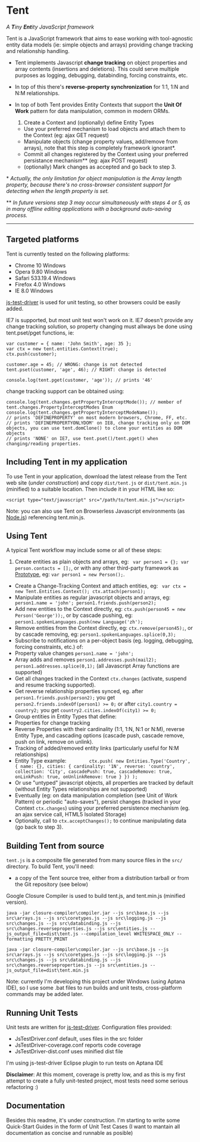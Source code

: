 Tent
=========

*A **T**iny **Ent**ity JavaScript framework*

Tent is a JavaScript framework that aims to ease working with tool-agnostic entity data models (ie: simple objects and arrays) providing change tracking and relationship handling.

- Tent implements Javascript **change tracking** on object properties and array contents (insertions and deletions). This could serve multiple purposes as logging, debugging, databinding, forcing constraints, etc.
- In top of this there's **reverse-property synchronization** for 1:1, 1:N and N:M relationships.
- In top of both Tent provides Entity Contexts that support the **Unit Of Work** pattern for data manipulation, common in modern ORMs.

	1. Create a Context and (optionally) define Entity Types 
	- Use your preferred mechanism to load objects and attach them to the Context (eg: ajax GET request)
	- Manipulate objects (change property values, add/remove from arrays), note that this step is completely framework ignorant*.
	- Commit all changes registered by the Context using your preferred persistance mechanism** (eg: ajax POST request)
	- (optionally) Mark changes as accepted and go back to step 3. 

 \* *Actually, the only limitation for object manipulation is the Array length property, because there's no cross-browser consistent support for detecting when the length property is set.*

 \** *In future versions step 3 may occur simultaneously with steps 4 or 5, as in many offline editing applications with a background auto-saving process.*

---------------


Targeted platforms
----------------

Tent is currently tested on the following platforms:

* Chrome 10 Windows
* Opera 9.80 Windows
* Safari 533.19.4 Windows
* Firefox 4.0 Windows
* IE 8.0 Windows

[js-test-driver](http://code.google.com/p/js-test-driver/) is used for unit testing, so other browsers could be easily added. 

IE7 is supported, but most unit test won't work on it. IE7 doesn't provide any change tracking solution, so property changing must allways be done using tent.pset/pget functions, ie:

	var customer = { name: 'John Smith', age: 35 };
	var ctx = new tent.entities.Context(true);
	ctx.push(customer);
	
	customer.age = 45; // WRONG: change is not detected
	tent.pset(customer, 'age', 46); // RIGHT: change is detected

	console.log(tent.pget(customer, 'age')); // prints '46'
	
change tracking support can be obtained using:

	console.log(tent.changes.getPropertyInterceptMode()); // member of tent.changes.PropertyInterceptModes Enum
	console.log(tent.changes.getPropertyInterceptModeName());
	// prints 'DEFINEPROPERTY' on most modern browsers, Chrome, FF, etc.
	// prints 'DEFINEPROPERTYONLYDOM' on IE8, change tracking only on DOM objects, you can use tent.domClone() to clone your entities as DOM objects
	// prints 'NONE' on IE7, use tent.pset()/tent.pget() when changing/reading properties.

Including Tent in my application
---------------

To use Tent in your application, download the latest release from the 
Tent web site (_under construction_) and copy 
`dist/tent.js` or `dist/tent.min.js` (minified) to a suitable location. Then include it in your HTML
like so:

    <script type="text/javascript" src="/path/to/tent.min.js"></script>
	
Note: you can also use Tent on Browserless Javascript environments (as [Node.js](http://nodejs.org/)) referencing tent.min.js. 

Using Tent
---------------

A typical Tent workflow may include some or all of these steps:

1. Create entities as plain objects and arrays, eg: `  var person1 = {}; var person.contacts = []; `, or with any other third-party framework as [Prototype](http://www.prototypejs.org/), eg: ` var person1 = new Person(); `.
- Create a Change-Tracking Context and attach entities, eg: ` var ctx = new Tent.Entities.Context(); ctx.attach(person1);`
- Manipulate entities as regular javascript objects and arrays, eg: ` person1.name = 'john'; person1.friends.push(person2);`
- Add new entities to the Context directly, eg: `ctx.push(person45 = new Person('George'));`, or by cascade pushing, eg: `person1.spokenLanguages.push(new Language('zh');`
- Remove entities from the Context directly, eg: `ctx.remove(person45);`, or by cascade removing, eg: `person1.spokenLanguages.splice(0,3);`
- Subscribe to notifications on a per-object basis (eg. logging, debugging, forcing constraints, etc.) of:
 - Property value changes `person1.name = 'john';`
 - Array adds and removes `person1.addresses.push(mail2); person1.addresses.splice(0,1);` (all Javascript Array functions are supported)
- Get all changes tracked in the Context `ctx.changes` (activate, suspend and resume tracking supported).
- Get reverse relationship properties synced, eg. after `person1.friends.push(person2);` you get `person2.friends.indexOf(person1) >= 0;` or after `city1.country = country2;` you get `country2.cities.indexOf(city1) >= 0;`
- Group entities in Entity Types that define:
 - Properties for change tracking
 - Reverse Properties with their cardinality (1:1, 1:N, N:1 or N:M), reverse Entity Type, and cascading options (cascade push, cascade remove, push on link, remove on unlink).
 - Tracking of added/removed entity links (particularly useful for N:M relationships)
 - Entity Type example: `        ctx.push(
            new Entities.Type('Country', {
                name: {},
                cities: {
                    cardinality: '1N',
                    reverse: 'country',
                    collection: 'City',
                    cascadePush: true,
                    cascadeRemove: true,
                    onLinkPush: true,
                    onUnlinkRemove: true
                }
            })
        );`
- Or use "untyped" javascript objects, all properties are tracked by default (without Entity Types relationships are not supported)
- Eventually (eg: on data manipulation completion (see Unit of Work Pattern) or periodic "auto-saves"), persist changes (tracked in your Context `ctx.changes`) using your preferred persistence mechanism (eg. an ajax service call, HTML5 Isolated Storage)
- Optionally, call to `ctx.acceptChanges();` to continue manipulating data (go back to step 3).



Building Tent from source
----------------

`tent.js` is a composite file generated from many source files in the `src/` directory. To build Tent, you'll need:

* a copy of the Tent source tree, either from a distribution tarball or from the Git repository (see below)

Google Closure Compiler is used to build tent.js, and tent.min.js (minified version).

	java -jar closure-compiler\compiler.jar --js src\base.js --js src\arrays.js --js src\coretypes.js --js src\logging.js --js src\changes.js --js src\databinding.js --js src\changes.reverseproperties.js --js src\entities.js --js_output_file=dist\tent.js --compilation_level WHITESPACE_ONLY --formatting PRETTY_PRINT

	java -jar closure-compiler\compiler.jar --js src\base.js --js src\arrays.js --js src\coretypes.js --js src\logging.js --js src\changes.js --js src\databinding.js --js src\changes.reverseproperties.js --js src\entities.js --js_output_file=dist\tent.min.js

Note: currently I'm developing this project under Windows (using Aptana IDE), so I use some .bat files to run builds and unit tests, cross-platform commands may be added later.

Running Unit Tests
----------------

Unit tests are written for [js-test-driver](http://code.google.com/p/js-test-driver/). 
Configuration files provided:
- JsTestDriver.conf default, uses files in the src folder
- JsTestDriver-coverage.conf reports code coverage
- JsTestDriver-dist.conf uses minified dist file

I'm using js-test-driver Eclipse plugin to run tests on Aptana IDE

__Disclaimer__: At this moment, coverage is pretty low, and as this is my first attempt to create a fully unit-tested project, most tests need some serious refactoring :)

Documentation
-------------

Besides this readme, it's under construction.
I'm starting to write some Quick-Start Guides in the form of Unit Test Cases (I want to mantain all documentation as concise and runnable as posible)
